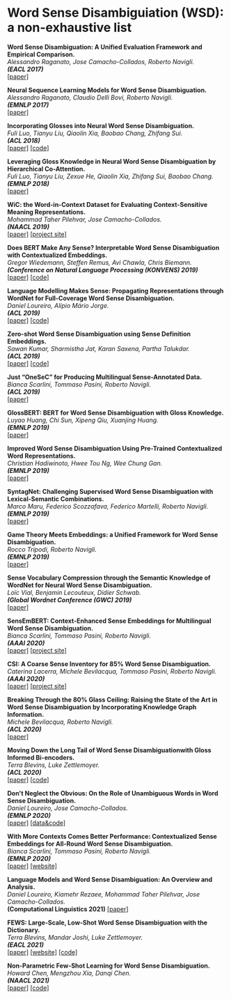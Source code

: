 # Word Sense Disambiguiation (WSD): a non-exhaustive list


**Word Sense Disambiguation: A Unified Evaluation Framework and Empirical Comparison.**<br>
*Alessandro Raganato, Jose Camacho-Collados, Roberto Navigli.*<br>
**_(EACL 2017)_**<br>
[[paper]](https://www.aclweb.org/anthology/E17-1010.pdf)

**Neural Sequence Learning Models for Word Sense Disambiguation.**<br>
*Alessandro Raganato, Claudio Delli Bovi, Roberto Navigli.*<br>
**_(EMNLP 2017)_**<br>
[[paper]](https://www.aclweb.org/anthology/D17-1120.pdf)

**Incorporating Glosses into Neural Word Sense Disambiguation.**<br>
*Fuli Luo, Tianyu Liu, Qiaolin Xia, Baobao Chang, Zhifang Sui.*<br>
**_(ACL 2018)_**<br>
[[paper]](https://www.aclweb.org/anthology/P18-1230.pdf)
[[code]](https://github.com/luofuli/word-sense-disambiguation)

**Leveraging Gloss Knowledge in Neural Word Sense Disambiguation by Hierarchical Co-Attention.**<br>
*Fuli Luo, Tianyu Liu, Zexue He,  Qiaolin Xia, Zhifang Sui, Baobao Chang.*<br>
**_(EMNLP 2018)_**<br>
[[paper]](https://www.aclweb.org/anthology/D18-1170.pdf)

**WiC: the Word-in-Context Dataset for Evaluating Context-Sensitive Meaning Representations.**<br>
*Mohammad Taher Pilehvar, Jose Camacho-Collados.*<br>
**_(NAACL 2019)_**<br>
[[paper]](https://arxiv.org/pdf/1808.09121.pdf)
[[project site]](https://pilehvar.github.io/wic/)

**Does BERT Make Any Sense? Interpretable Word Sense Disambiguation with Contextualized Embeddings.**<br>
*Gregor Wiedemann, Steffen Remus, Avi Chawla, Chris Biemann.*<br>
**_(Conference on Natural Language Processing (KONVENS) 2019)_**<br>
[[paper]](https://arxiv.org/abs/1909.10430)
[[code]](https://github.com/uhh-lt/bert-sense)

**Language Modelling Makes Sense: Propagating Representations through WordNet for Full-Coverage Word Sense Disambiguation.**<br>
*Daniel Loureiro, Alípio Mário Jorge.*<br>
**_(ACL 2019)_**<br>
[[paper]](https://arxiv.org/pdf/1906.10007.pdf)
[[code]](https://github.com/danlou/LMMS)

**Zero-shot Word Sense Disambiguation using Sense Definition Embeddings.**<br>
*Sawan Kumar, Sharmistha Jat, Karan Saxena, Partha Talukdar.*<br>
**_(ACL 2019)_**<br>
[[paper]](https://www.aclweb.org/anthology/P19-1568.pdf)
[[code]](https://github.com/malllabiisc/EWISE)

**Just “OneSeC” for Producing Multilingual Sense-Annotated Data.**<br>
*Bianca Scarlini, Tommaso Pasini, Roberto Navigli.*<br>
**_(ACL 2019)_**<br>
[[paper]](https://www.aclweb.org/anthology/P19-1069.pdf)

**GlossBERT: BERT for Word Sense Disambiguation with Gloss Knowledge.**<br>
*Luyao Huang, Chi Sun, Xipeng Qiu, Xuanjing Huang.*<br>
**_(EMNLP 2019)_**<br>
[[paper]](https://arxiv.org/pdf/1908.07245.pdf)

**Improved Word Sense Disambiguation Using Pre-Trained Contextualized Word Representations.**<br>
*Christian Hadiwinoto, Hwee Tou Ng, Wee Chung Gan.*<br>
**_(EMNLP 2019)_**<br>
[[paper]](https://www.aclweb.org/anthology/D19-1533.pdf)

**SyntagNet: Challenging Supervised Word Sense Disambiguation with Lexical-Semantic Combinations.**<br>
*Marco Maru, Federico Scozzafava, Federico Martelli, Roberto Navigli.*<br>
**_(EMNLP 2019)_**<br>
[[paper]](https://www.aclweb.org/anthology/D19-1359.pdf)

**Game Theory Meets Embeddings: a Unified Framework for Word Sense Disambiguation.**<br>
*Rocco Tripodi, Roberto Navigli.*<br>
**_(EMNLP 2019)_**<br>
[[paper]](https://www.aclweb.org/anthology/D19-1009.pdf)

**Sense Vocabulary Compression through the Semantic Knowledge of WordNet for Neural Word Sense Disambiguation.**<br>
*Loïc Vial, Benjamin Lecouteux, Didier Schwab.*<br>
**_(Global Wordnet Conference (GWC) 2019)_**<br>
[[paper]](https://arxiv.org/pdf/1905.05677.pdf)

**SensEmBERT: Context-Enhanced Sense Embeddings for Multilingual Word Sense Disambiguation.**<br>
*Bianca Scarlini, Tommaso Pasini, Roberto Navigli.*<br>
**_(AAAI 2020)_**<br>
[[paper]](http://sensembert.org/resources/scarlini_etal_aaai2020.pdf)
[[project site]](http://sensembert.org/)

**CSI: A Coarse Sense Inventory for 85% Word Sense Disambiguation.**<br>
*Caterina Lacerra, Michele Bevilacqua, Tommaso Pasini, Roberto Navigli.*<br>
**_(AAAI 2020)_**<br>
[[paper]](https://pasinit.github.io/papers/lacerra_etal_aaai2020.pdf)
[[project site]](https://sapienzanlp.github.io/csi/)

**Breaking Through the 80% Glass Ceiling: Raising the State of the Art in Word Sense Disambiguation by Incorporating Knowledge Graph Information.**<br>
*Michele Bevilacqua, Roberto Navigli.*<br>
**_(ACL 2020)_**<br>
[[paper]](https://www.researchgate.net/publication/341349731_Breaking_Through_the_80_Glass_Ceiling_Raising_the_State_of_the_Art_in_Word_Sense_Disambiguation_by_Incorporating_Knowledge_Graph_Information)

**Moving Down the Long Tail of Word Sense Disambiguationwith Gloss Informed Bi-encoders.**<br>
*Terra Blevins, Luke Zettlemoyer.*<br>
**_(ACL 2020)_**<br>
[[paper]](https://arxiv.org/pdf/2005.02590.pdf)
[[code]](https://github.com/facebookresearch/wsd-biencoders)

**Don't Neglect the Obvious: On the Role of Unambiguous Words in Word Sense Disambiguation.**<br>
*Daniel Loureiro, Jose Camacho-Collados.*<br>
**_(EMNLP 2020)_**<br>
[[paper]](https://arxiv.org/pdf/2004.14325)
[[data&code]](http://danlou.github.io/uwa/)

**With More Contexts Comes Better Performance: Contextualized Sense Embeddings for All-Round Word Sense Disambiguation.**<br>
*Bianca Scarlini, Tommaso Pasini, Roberto Navigli.*<br>
**_(EMNLP 2020)_**<br>
[[paper]](http://sensembert.org/resources/scarlini_etal_emnlp2020.pdf)
[[website]](http://sensembert.org/#ares)

**Language Models and Word Sense Disambiguation: An Overview and Analysis.**<br>
*Daniel Loureiro, Kiamehr Rezaee, Mohammad Taher Pilehvar, Jose Camacho-Collados.*<br>
**__(Computational Linguistics 2021__)**
[[paper]](https://arxiv.org/pdf/2008.11608.pdf)

**FEWS: Large-Scale, Low-Shot Word Sense Disambiguation with the Dictionary.**<br>
*Terra Blevins, Mandar Joshi, Luke Zettlemoyer.*<br>
**_(EACL 2021)_**<br>
[[paper]](https://www.aclweb.org/anthology/2021.eacl-main.36.pdf)
[[website]](https://nlp.cs.washington.edu/fews/)
[[code]](https://github.com/facebookresearch/fews)

**Non-Parametric Few-Shot Learning for Word Sense Disambiguation.**<br>
*Howard Chen, Mengzhou Xia, Danqi Chen.*<br>
**_(NAACL 2021)_**<br>
[[paper]](https://arxiv.org/pdf/2104.12677.pdf)
[[code]](https://github.com/princeton-nlp/metric-wsd)


